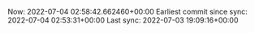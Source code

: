 Now: 2022-07-04 02:58:42.662460+00:00 Earliest commit since sync: 2022-07-04 02:53:31+00:00 Last sync: 2022-07-03 19:09:16+00:00
